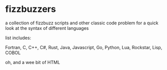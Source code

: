 # fizzbuzzers


a collection of fizzbuzz scripts and other classic code problem for a quick look at the syntax of different languages

list includes:

Fortran, 
C, C++, C#, 
Rust, 
Java, 
Javascript, 
Go, 
Python, 
Lua, 
Rockstar, 
Lisp, 
COBOL

oh, and a wee bit of HTML


